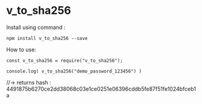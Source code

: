 # v_to_sha256

Install using command :

    npm install v_to_sha256 --save

How to use:

    const v_to_sha256 = require("v_to_sha256");

    console.log( v_to_sha256("demo_password_123456") )

//-> returns hash : 4491875b6270ce2dd38068c03e1ce0251e06396cddb5fe87f51fe1024bfceb1a
